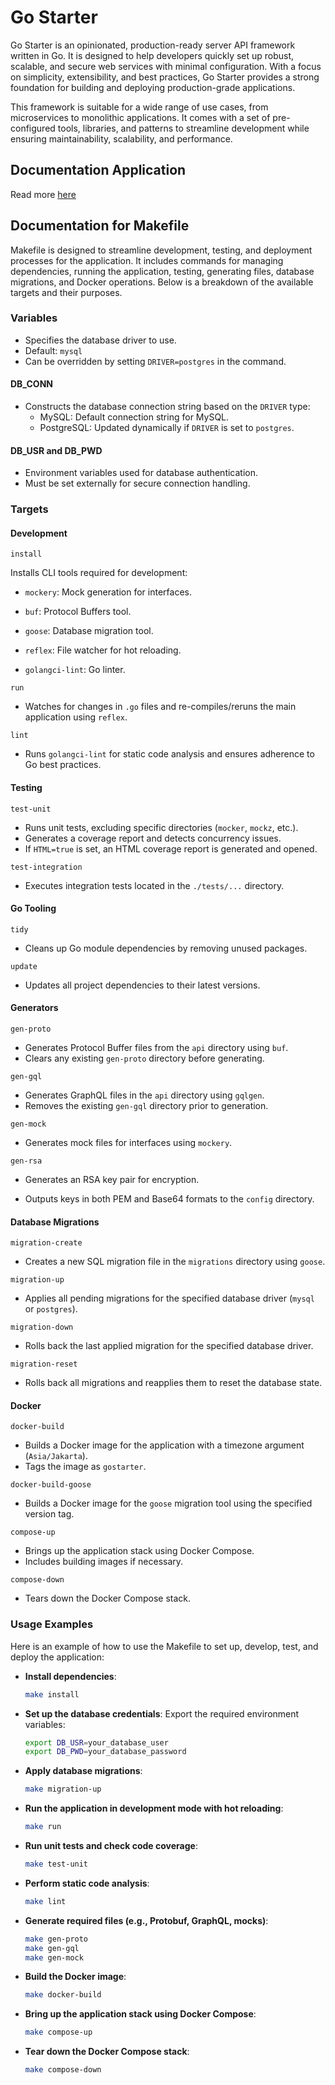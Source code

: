 # Go Starter

Go Starter is an opinionated, production-ready server API framework written in Go. It is designed to help developers quickly set up robust, scalable, and secure web services with minimal configuration. With a focus on simplicity, extensibility, and best practices, Go Starter provides a strong foundation for building and deploying production-grade applications.

This framework is suitable for a wide range of use cases, from microservices to monolithic applications. It comes with a set of pre-configured tools, libraries, and patterns to streamline development while ensuring maintainability, scalability, and performance.

## Documentation Application

Read more [here](/docs/README.md)

## Documentation for Makefile

Makefile is designed to streamline development, testing, and deployment processes for the application. It includes commands for managing dependencies, running the application, testing, generating files, database migrations, and Docker operations. Below is a breakdown of the available targets and their purposes.

### Variables

- Specifies the database driver to use.
- Default: `mysql`
- Can be overridden by setting `DRIVER=postgres` in the command.

#### DB_CONN

- Constructs the database connection string based on the `DRIVER` type:
  - MySQL: Default connection string for MySQL.
  - PostgreSQL: Updated dynamically if `DRIVER` is set to `postgres`.

#### DB_USR and DB_PWD

- Environment variables used for database authentication.
- Must be set externally for secure connection handling.

### Targets

#### Development

`install`

Installs CLI tools required for development:

- `mockery`: Mock generation for interfaces.

- `buf`: Protocol Buffers tool.

- `goose`: Database migration tool.

- `reflex`: File watcher for hot reloading.

- `golangci-lint`: Go linter.

`run`

- Watches for changes in `.go` files and re-compiles/reruns the main application using `reflex`.

`lint`

- Runs `golangci-lint` for static code analysis and ensures adherence to Go best practices.

#### Testing

`test-unit`

- Runs unit tests, excluding specific directories (`mocker`, `mockz`, etc.).
- Generates a coverage report and detects concurrency issues.
- If `HTML=true` is set, an HTML coverage report is generated and opened.

`test-integration`

- Executes integration tests located in the `./tests/...` directory.

#### Go Tooling

`tidy`

- Cleans up Go module dependencies by removing unused packages.

`update`

- Updates all project dependencies to their latest versions.

#### Generators

`gen-proto`

- Generates Protocol Buffer files from the `api` directory using `buf`.
- Clears any existing `gen-proto` directory before generating.

`gen-gql`

- Generates GraphQL files in the `api` directory using `gqlgen`.
- Removes the existing `gen-gql` directory prior to generation.

`gen-mock`

- Generates mock files for interfaces using `mockery`.

`gen-rsa`

- Generates an RSA key pair for encryption.

- Outputs keys in both PEM and Base64 formats to the `config` directory.

#### Database Migrations

`migration-create`

- Creates a new SQL migration file in the `migrations` directory using `goose`.

`migration-up`

- Applies all pending migrations for the specified database driver (`mysql` or `postgres`).

`migration-down`

- Rolls back the last applied migration for the specified database driver.

`migration-reset`

- Rolls back all migrations and reapplies them to reset the database state.

#### Docker

`docker-build`

- Builds a Docker image for the application with a timezone argument (`Asia/Jakarta`).
- Tags the image as `gostarter`.

`docker-build-goose`

- Builds a Docker image for the `goose` migration tool using the specified version tag.

`compose-up`

- Brings up the application stack using Docker Compose.
- Includes building images if necessary.

`compose-down`

- Tears down the Docker Compose stack.

### Usage Examples

Here is an example of how to use the Makefile to set up, develop, test, and deploy the application:

- **Install dependencies**:

  ```sh
  make install
  ```

- **Set up the database credentials**: Export the required environment variables:

  ```sh
  export DB_USR=your_database_user
  export DB_PWD=your_database_password
  ```

- **Apply database migrations**:

  ```sh
  make migration-up
  ```

- **Run the application in development mode with hot reloading**:

  ```sh
  make run
  ```

- **Run unit tests and check code coverage**:

  ```sh
  make test-unit
  ```

- **Perform static code analysis**:

  ```sh
  make lint
  ```

- **Generate required files (e.g., Protobuf, GraphQL, mocks)**:

  ```sh
  make gen-proto
  make gen-gql
  make gen-mock
  ```

- **Build the Docker image**:

  ```sh
  make docker-build
  ```

- **Bring up the application stack using Docker Compose**:

  ```sh
  make compose-up
  ```

- **Tear down the Docker Compose stack**:

  ```sh
  make compose-down
  ```
